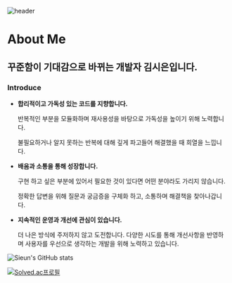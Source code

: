 ![header](https://capsule-render.vercel.app/api?type=transparent&text=Sieun%20Kim&desc=Software%20Engineer&fontAlign=20&descSize=30&descAlignY=90&descAlign=16&fontColor=6666FF)

# About Me

## 꾸준함이 기대감으로 바뀌는 개발자 김시은입니다.

### Introduce

-  **합리적이고 가독성 있는 코드를 지향합니다.**
    
    반복적인 부분을 모듈화하며 재사용성을 바탕으로 가독성을 높이기 위해 노력합니다. 
    
    불필요하거나 알지 못하는 반복에 대해 깊게 파고들어 해결했을 때 희열을 느낍니다.
    
- **배움과 소통을 통해 성장합니다.**
    
    구현 하고 싶은 부분에 있어서 필요한 것이 있다면 어떤 분야라도 가리지 않습니다.
    
    정확한 답변을 위해 질문과 궁금증을 구체화 하고, 소통하며 해결책을 찾아나갑니다.
    
- **지속적인 운영과 개선에 관심이 있습니다.**
    
    더 나은 방식에 주저하지 않고 도전합니다. 다양한 시도를 통해 개선사항을 반영하며 사용자를 우선으로 생각하는 개발을 위해 노력하고 있습니다.
 


   

![Sieun's GitHub stats](https://github-readme-stats.vercel.app/api?username=SieunKiim) 


[![Solved.ac프로필](http://mazassumnida.wtf/api/v2/generate_badge?boj=sieun960513)](https://solved.ac/sieun960513)


